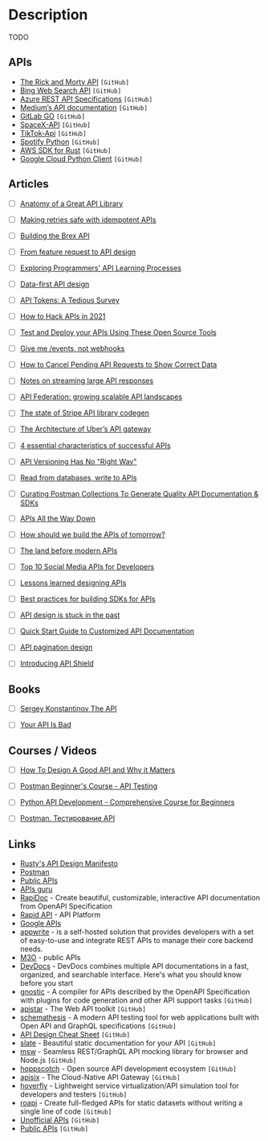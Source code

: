 # Description

TODO


## APIs

- [The Rick and Morty API](https://github.com/afuh/rick-and-morty-api) `[GitHub]`
- [Bing Web Search API](https://www.microsoft.com/en-us/bing/apis/bing-web-search-api) `[GitHub]`
- [Azure REST API Specifications](https://github.com/Azure/azure-rest-api-specs) `[GitHub]`
- [Medium’s API documentation](https://github.com/Medium/medium-api-docs) `[GitHub]`
- [GitLab GO](https://github.com/xanzy/go-gitlab) `[GitHub]`
- [SpaceX-API](https://github.com/r-spacex/SpaceX-API) `[GitHub]`
- [TikTok-Api](https://github.com/davidteather/TikTok-Api) `[GitHub]`
- [Spotify Python](https://github.com/plamere/spotipy) `[GitHub]`
- [AWS SDK for Rust](https://github.com/rusoto/rusoto) `[GitHub]`
- [Google Cloud Python Client](https://github.com/googleapis/google-cloud-python) `[GitHub]`


## Articles

- [ ] [Anatomy of a Great API Library](https://brandur.org/nanoglyphs/019-api-libraries)
- [ ] [Making retries safe with idempotent APIs](https://aws.amazon.com/ru/builders-library/making-retries-safe-with-idempotent-APIs/)
- [ ] [Building the Brex API](https://building.brex.com/building-the-brex-api-52dcb26cacc8)
- [ ] [From feature request to API design](https://francoischalifour.com/from-feature-request-to-api-design/)
- [ ] [Exploring Programmers' API Learning Processes](https://neverworkintheory.org/2021/10/14/api-learning-processes.html)
- [ ] [Data-first API design](https://cuddly-octo-palm-tree.com/posts/2021-08-29-data-api/)
- [ ] [API Tokens: A Tedious Survey](https://fly.io/blog/api-tokens-a-tedious-survey/)
- [ ] [How to Hack APIs in 2021](https://labs.detectify.com/2021/08/10/how-to-hack-apis-in-2021/)
- [ ] [Test and Deploy your APIs Using These Open Source Tools](https://www.appsmith.com/blog/test-and-deploy-your-apis-using-these-open-source-tools)
- [ ] [Give me /events, not webhooks](https://blog.sequin.io/events-not-webhooks)
- [ ] [How to Cancel Pending API Requests to Show Correct Data](https://css-tricks.com/how-to-cancel-pending-api-requests-to-show-correct-data/)
- [ ] [Notes on streaming large API responses](https://simonwillison.net/2021/Jun/25/streaming-large-api-responses/)
- [ ] [API Federation: growing scalable API landscapes](https://engineering.salesforce.com/api-federation-growing-scalable-api-landscapes-a0f1f0dad506)
- [ ] [The state of Stripe API library codegen](https://brandur.org/fragments/stripe-codegen)
- [ ] [The Architecture of Uber’s API gateway](https://eng.uber.com/architecture-api-gateway/)
- [ ] [4 essential characteristics of successful APIs](https://opensource.com/article/21/5/successful-apis)
- [ ] [API Versioning Has No "Right Way"](https://apisyouwonthate.com/blog/api-versioning-has-no-right-way)
- [ ] [Read from databases, write to APIs](https://acco.io/read-from-dbs)
- [ ] [Curating Postman Collections To Generate Quality API Documentation & SDKs](https://www.apimatic.io/blog/2021/04/curating-postman-collections-to-generate-quality-api-documentation-sdks/)
- [ ] [APIs All the Way Down](https://www.notboring.co/p/apis-all-the-way-down)
- [ ] [How should we build the APIs of tomorrow?](https://increment.com/apis/how-we-should-build-apis-tomorrow/)
- [ ] [The land before modern APIs](https://increment.com/apis/land-before-modern-apis/)
- [ ] [Top 10 Social Media APIs for Developers](https://www.ayrshare.com/top-10-social-media-apis-for-developers/)
- [ ] [Lessons learned designing APIs](https://menduz.com/posts/2019.05.07)
- [ ] [Best practices for building SDKs for APIs](https://www.moesif.com/blog/technical/sdks/Best-Practices-for-Building-SDKs-for-APIs/)
- [ ] [API design is stuck in the past](https://buf.build/blog/api-design-is-stuck-in-the-past)
- [ ] [Quick Start Guide to Customized API Documentation](https://scale.com/blog/quick-start-guide-to-customized-api-documentation)
- [ ] [API pagination design](https://solovyov.net/blog/2020/api-pagination-design/)
- [ ] [Introducing API Shield](https://blog.cloudflare.com/introducing-api-shield/)


## Books

- [ ] [Sergey Konstantinov The API](https://twirl.github.io/The-API-Book/docs/API.en.html)
- [ ] [Your API Is Bad](https://leanpub.com/yourapiisbad)


## Courses / Videos

- [ ] [How To Design A Good API and Why it Matters](https://youtu.be/aAb7hSCtvGw)
- [ ] [Postman Beginner's Course - API Testing](https://youtu.be/VywxIQ2ZXw4)
- [ ] [Python API Development - Comprehensive Course for Beginners](https://youtu.be/0sOvCWFmrtA)
- [ ] [Postman. Тестирование API](https://youtu.be/rEgPhgPUZFQ)


## Links

- [Rusty's API Design Manifesto](http://sweng.the-davies.net/Home/rustys-api-design-manifesto)
- [Postman](https://www.postman.com/)
- [Public APIs](https://public-apis.io/)
- [APIs guru](https://apis.guru/)
- [RapiDoc](https://mrin9.github.io/RapiDoc/) - Create beautiful, customizable, interactive API documentation from OpenAPI Specification
- [Rapid API](https://rapidapi.com/) - API Platform
- [Google APIs](https://google.aip.dev/)
- [appwrite](https://appwrite.io/) - is a self-hosted solution that provides developers with a set of easy-to-use and integrate REST APIs to manage their core backend needs.
- [M3O](https://m3o.com/) - public APIs
- [DevDocs](https://devdocs.io/) - DevDocs combines multiple API documentations in a fast, organized, and searchable interface. Here's what you should know before you start
- [gnostic](https://github.com/google/gnostic) - A compiler for APIs described by the OpenAPI Specification with plugins for code generation and other API support tasks `[GitHub]`
- [apistar](https://github.com/encode/apistar) - The Web API toolkit `[GitHub]`
- [schemathesis](https://github.com/schemathesis/schemathesis) - A modern API testing tool for web applications built with Open API and GraphQL specifications `[GitHub]`
- [API Design Cheat Sheet](https://github.com/RestCheatSheet/api-cheat-sheet) `[GitHub]`
- [slate](https://github.com/slatedocs/slate) - Beautiful static documentation for your API `[GitHub]`
- [msw](https://github.com/mswjs/msw) - Seamless REST/GraphQL API mocking library for browser and Node.js `[GitHub]`
- [hoppscotch](https://github.com/hoppscotch/hoppscotch) - Open source API development ecosystem `[GitHub]`
- [apisix](https://github.com/apache/apisix) - The Cloud-Native API Gateway `[GitHub]`
- [hoverfly](https://github.com/SpectoLabs/hoverfly) - Lightweight service virtualization/API simulation tool for developers and testers `[GitHub]`
- [roapi](https://github.com/roapi/roapi) - Create full-fledged APIs for static datasets without writing a single line of code `[GitHub]`
- [Unofficial APIs](https://github.com/Rolstenhouse/unofficial-apis) `[GitHub]`
- [Public APIs](https://github.com/public-apis/public-apis) `[GitHub]`

